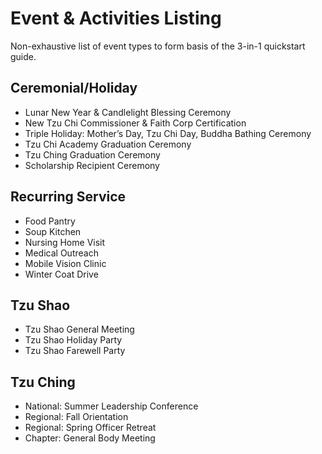 # Event & Activities Listing

Non-exhaustive list of event types to form basis of the 3-in-1 quickstart guide.

## Ceremonial/Holiday

* Lunar New Year & Candlelight Blessing Ceremony
* New Tzu Chi Commissioner & Faith Corp Certification
* Triple Holiday: Mother’s Day, Tzu Chi Day, Buddha Bathing Ceremony
* Tzu Chi Academy Graduation Ceremony
* Tzu Ching Graduation Ceremony
* Scholarship Recipient Ceremony

## Recurring Service

* Food Pantry
* Soup Kitchen
* Nursing Home Visit
* Medical Outreach
* Mobile Vision Clinic
* Winter Coat Drive

## Tzu Shao

* Tzu Shao General Meeting
* Tzu Shao Holiday Party
* Tzu Shao Farewell Party

## Tzu Ching

* National: Summer Leadership Conference
* Regional: Fall Orientation
* Regional: Spring Officer Retreat
* Chapter: General Body Meeting
